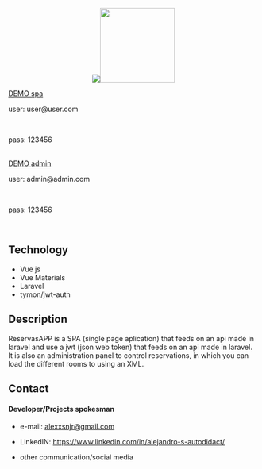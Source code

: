 <p align="center"><img src="https://laravel.com/assets/img/components/logo-laravel.svg"><img height="150" width="150" src="https://blog.elao.com/images/posts/thumbnails/vuejs.jpg"></p>




<div>
  <a size="18" href="http://vps607286.ovh.net/">DEMO spa</a></br>
  <p>user: user@user.com</p></br>
  <p>pass: 123456</p></br>
  <a size="18" href="http://vps607286.ovh.net/admin">DEMO admin</a></br>
  <p>user: admin@admin.com</p></br>
  <p>pass: 123456</p></br>


## Technology
* Vue js
* Vue Materials
* Laravel
* tymon/jwt-auth

## Description
ReservasAPP is a SPA (single page aplication) that feeds on an api made in laravel and use a jwt (json web token) that feeds on an api made in laravel. It is also an administration panel to control reservations, in which you can load the different rooms to using an XML.
## Contact
#### Developer/Projects spokesman
* e-mail: alexxsnjr@gmail.com
* LinkedIN: https://www.linkedin.com/in/alejandro-s-autodidact/
* other communication/social media


  
  </div>
